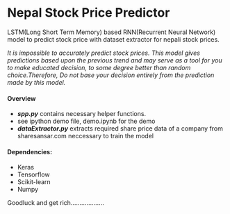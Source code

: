 # Nepal Stock Price Predictor

LSTM(Long Short Term Memory) based RNN(Recurrent Neural Network) model to predict stock price with dataset extractor for nepali stock prices. 


*It is impossible to accurately predict stock prices. This model gives predictions based upon the previous trend and may serve as a tool for you to make educated decision, to some degree better than random choice.Therefore, Do not base your decision entirely from the prediction made by this model.*

#### Overview

* ***spp.py*** contains necessary helper functions. 
* see ipython demo file, demo.ipynb for the demo
*  ***dataExtractor.py*** extracts required share price data of a company from sharesansar.com neccessary to train the model




#### Dependencies:
* Keras
* Tensorflow
* Scikit-learn
* Numpy

Goodluck and get rich...................
